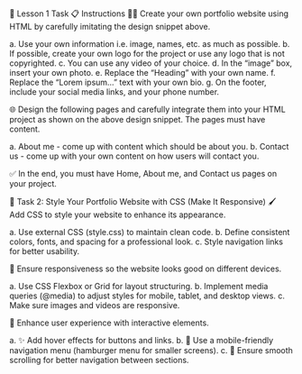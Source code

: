 💼 Lesson 1 Task
📋 Instructions
🧑‍💻 Create your own portfolio website using HTML by carefully imitating the design snippet above.

a.  Use your own information i.e. image, names, etc. as much as possible.
b.  If possible, create your own logo for the project or use any logo that is not copyrighted.
c.  You can use any video of your choice.
d.  In the “image” box, insert your own photo.
e.  Replace the “Heading” with your own name.
f.  Replace the “Lorem ipsum…” text with your own bio.
g.  On the footer, include your social media links, and your phone number.

🌐 Design the following pages and carefully integrate them into your HTML project as shown on the above design snippet. The pages must have content.

a.  About me - come up with content which should be about you.
b.  Contact us - come up with your own content on how users will contact you.

✅ In the end, you must have Home, About me, and Contact us pages on your project.

🎨 Task 2: Style Your Portfolio Website with CSS (Make It Responsive)
🖌️ Add CSS to style your website to enhance its appearance.

a.  Use external CSS (style.css) to maintain clean code.
b.  Define consistent colors, fonts, and spacing for a professional look.
c.  Style navigation links for better usability.

📱 Ensure responsiveness so the website looks good on different devices.

a.  Use CSS Flexbox or Grid for layout structuring.
b.  Implement media queries (@media) to adjust styles for mobile, tablet, and desktop views.
c.  Make sure images and videos are responsive.

🧠 Enhance user experience with interactive elements.

a. ✨ Add hover effects for buttons and links.
b. 🍔 Use a mobile-friendly navigation menu (hamburger menu for smaller screens).
c. 🎯 Ensure smooth scrolling for better navigation between sections.
